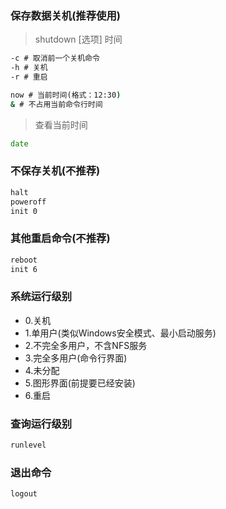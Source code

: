 ### 保存数据关机(推荐使用)
> shutdown [选项] 时间
```.bat
-c # 取消前一个关机命令
-h # 关机
-r # 重启

now # 当前时间(格式：12:30)
& # 不占用当前命令行时间
```

> 查看当前时间
```.bat
date
```


### 不保存关机(不推荐)
```.bat
halt
poweroff
init 0
```


### 其他重启命令(不推荐)
```.bat
reboot
init 6
```


### 系统运行级别
* 0.关机
* 1.单用户(类似Windows安全模式、最小启动服务)
* 2.不完全多用户，不含NFS服务
* 3.完全多用户(命令行界面)
* 4.未分配
* 5.图形界面(前提要已经安装)
* 6.重启


### 查询运行级别
```.bat
runlevel
```


### 退出命令
```.bat
logout
```


